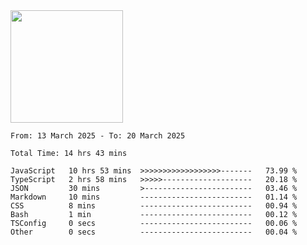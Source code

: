 <img height="180em" src="https://github-readme-stats-eight-theta.vercel.app/api?username=bkundev&show_icons=true&theme=radical&include_all_commits=true&count_private=true"/>
<!--START_SECTION:waka-->

```all_time
From: 13 March 2025 - To: 20 March 2025

Total Time: 14 hrs 43 mins

JavaScript   10 hrs 53 mins  >>>>>>>>>>>>>>>>>>-------   73.99 %
TypeScript   2 hrs 58 mins   >>>>>--------------------   20.18 %
JSON         30 mins         >------------------------   03.46 %
Markdown     10 mins         -------------------------   01.14 %
CSS          8 mins          -------------------------   00.94 %
Bash         1 min           -------------------------   00.12 %
TSConfig     0 secs          -------------------------   00.06 %
Other        0 secs          -------------------------   00.04 %
```

<!--END_SECTION:waka-->
